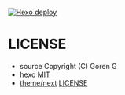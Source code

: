 [![Hexo deploy](https://github.com/gythialy/gythialy.github.io/actions/workflows/deploy.yml/badge.svg)](https://github.com/gythialy/gythialy.github.io/actions/workflows/deploy.yml)

# LICENSE

- source Copyright (C) Goren G
- [hexo](https://github.com/hexojs/hexo) [MIT](https://github.com/hexojs/hexo/blob/master/LICENSE)
- [theme/next](https://github.com/next-theme/hexo-theme-next)  [LICENSE](https://github.com/next-theme/hexo-theme-next/blob/master/LICENSE.md)
